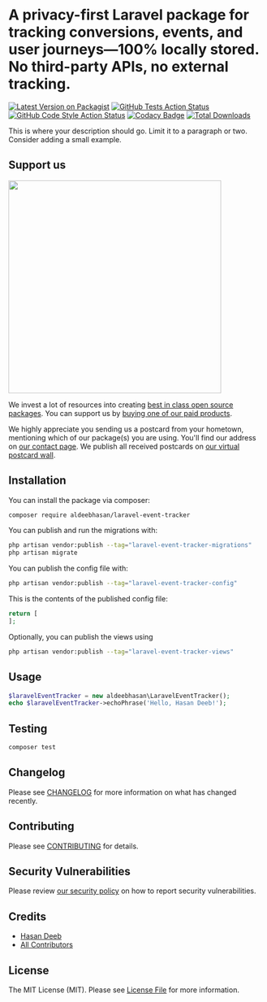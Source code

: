 # A privacy-first Laravel package for tracking conversions, events, and user journeys—100% locally stored. No third-party APIs, no external tracking.

[![Latest Version on Packagist](https://img.shields.io/packagist/v/aldeebhasan/laravel-event-tracker.svg?style=flat-square)](https://packagist.org/packages/aldeebhasan/laravel-event-tracker)
[![GitHub Tests Action Status](https://img.shields.io/github/actions/workflow/status/aldeebhasan/laravel-event-tracker/run-tests.yml?branch=master&label=tests&style=flat-square)](https://github.com/aldeebhasan/laravel-event-tracker/actions?query=workflow%3Arun-tests+branch%3Amaster)
[![GitHub Code Style Action Status](https://img.shields.io/github/actions/workflow/status/aldeebhasan/laravel-event-tracker/fix-php-code-style-issues.yml?branch=master&label=code%20style&style=flat-square)](https://github.com/aldeebhasan/laravel-event-tracker/actions?query=workflow%3A"Fix+PHP+code+style+issues"+branch%3Amaster)
[![Codacy Badge](https://app.codacy.com/project/badge/Grade/04af7fd269044247b9d5330e0b7e56a2)](https://app.codacy.com/gh/aldeebhasan/laravel-event-tracker/dashboard?utm_source=gh&utm_medium=referral&utm_content=&utm_campaign=Badge_grade)
[![Total Downloads](https://img.shields.io/packagist/dt/aldeebhasan/laravel-event-tracker.svg?style=flat-square)](https://packagist.org/packages/aldeebhasan/laravel-event-tracker)

This is where your description should go. Limit it to a paragraph or two. Consider adding a small example.

## Support us

[<img src="https://github-ads.s3.eu-central-1.amazonaws.com/laravel-event-tracker.jpg?t=1" width="419px" />](https://spatie.be/github-ad-click/laravel-event-tracker)

We invest a lot of resources into creating [best in class open source packages](https://spatie.be/open-source). You can support us by [buying one of our paid products](https://spatie.be/open-source/support-us).

We highly appreciate you sending us a postcard from your hometown, mentioning which of our package(s) you are using. You'll find our address on [our contact page](https://spatie.be/about-us). We publish all received postcards on [our virtual postcard wall](https://spatie.be/open-source/postcards).

## Installation

You can install the package via composer:

```bash
composer require aldeebhasan/laravel-event-tracker
```

You can publish and run the migrations with:

```bash
php artisan vendor:publish --tag="laravel-event-tracker-migrations"
php artisan migrate
```

You can publish the config file with:

```bash
php artisan vendor:publish --tag="laravel-event-tracker-config"
```

This is the contents of the published config file:

```php
return [
];
```

Optionally, you can publish the views using

```bash
php artisan vendor:publish --tag="laravel-event-tracker-views"
```

## Usage

```php
$laravelEventTracker = new aldeebhasan\LaravelEventTracker();
echo $laravelEventTracker->echoPhrase('Hello, Hasan Deeb!');
```

## Testing

```bash
composer test
```

## Changelog

Please see [CHANGELOG](CHANGELOG.md) for more information on what has changed recently.

## Contributing

Please see [CONTRIBUTING](CONTRIBUTING.md) for details.

## Security Vulnerabilities

Please review [our security policy](../../security/policy) on how to report security vulnerabilities.

## Credits

- [Hasan Deeb](https://github.com/aldeebhasan)
- [All Contributors](../../contributors)

## License

The MIT License (MIT). Please see [License File](LICENSE.md) for more information.
